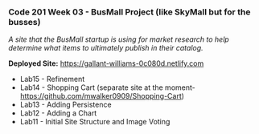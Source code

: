 ### Code 201 Week 03 - BusMall Project (like SkyMall but for the busses)

_A site that the BusMall startup is using for market research to help determine what items to ultimately publish in their catalog._

**Deployed Site:** https://gallant-williams-0c080d.netlify.com

- Lab15 - Refinement
- Lab14 - Shopping Cart (separate site at the moment-https://github.com/mwalker0909/Shopping-Cart)
- Lab13 - Adding Persistence
- Lab12 - Adding a Chart
- Lab11 - Initial Site Structure and Image Voting
